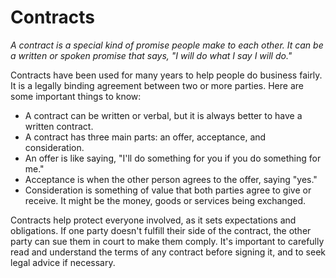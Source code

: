 # Contracts

*A contract is a special kind of promise people make to each other. It can be a written or spoken promise that says, "I will do what I say I will do."*

Contracts have been used for many years to help people do business fairly. It is a legally binding agreement between two or more parties. Here are some important things to know:

* A contract can be written or verbal, but it is always better to have a written contract.
* A contract has three main parts: an offer, acceptance, and consideration.
* An offer is like saying, "I'll do something for you if you do something for me."
* Acceptance is when the other person agrees to the offer, saying "yes."
* Consideration is something of value that both parties agree to give or receive. It might be the money, goods or services being exchanged.

Contracts help protect everyone involved, as it sets expectations and obligations. If one party doesn't fulfill their side of the contract, the other party can sue them in court to make them comply. It's important to carefully read and understand the terms of any contract before signing it, and to seek legal advice if necessary.
